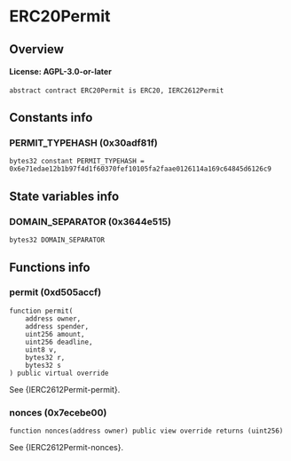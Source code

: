 # ERC20Permit

## Overview

#### License: AGPL-3.0-or-later

```solidity
abstract contract ERC20Permit is ERC20, IERC2612Permit
```


## Constants info

### PERMIT_TYPEHASH (0x30adf81f)

```solidity
bytes32 constant PERMIT_TYPEHASH = 0x6e71edae12b1b97f4d1f60370fef10105fa2faae0126114a169c64845d6126c9
```


## State variables info

### DOMAIN_SEPARATOR (0x3644e515)

```solidity
bytes32 DOMAIN_SEPARATOR
```


## Functions info

### permit (0xd505accf)

```solidity
function permit(
    address owner,
    address spender,
    uint256 amount,
    uint256 deadline,
    uint8 v,
    bytes32 r,
    bytes32 s
) public virtual override
```

See {IERC2612Permit-permit}.
### nonces (0x7ecebe00)

```solidity
function nonces(address owner) public view override returns (uint256)
```

See {IERC2612Permit-nonces}.